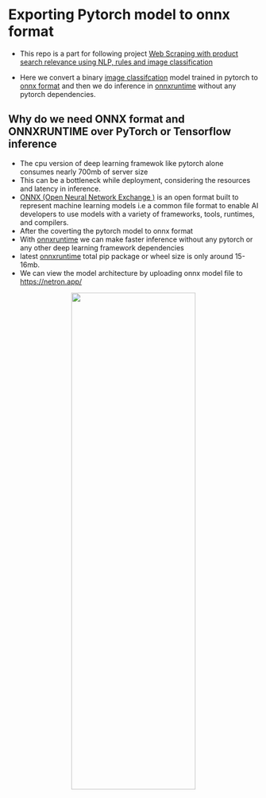 # Exporting Pytorch model to onnx format

- This repo is a part for following project 
[Web Scraping with product search relevance using NLP, rules and image classification](https://github.com/jithinanievarghese/product-search-relevance/blob/main/README.md)

- Here we convert a binary [image classifcation](https://github.com/jithinanievarghese/image_classification_pytorch) model trained in pytorch  to [onnx format](https://onnx.ai/)  and then we do inference in [onnxruntime](https://onnxruntime.ai/) without any pytorch dependencies.

## Why do we need ONNX format and ONNXRUNTIME over PyTorch or Tensorflow inference

- The cpu version of deep learning framewok like pytorch alone consumes nearly 700mb of server size
- This can be a bottleneck while deployment, considering the resources and latency in inference.
- [ONNX (Open Neural Network Exchange )](https://onnx.ai/) is an open format built to represent machine learning models  i.e a common file format to enable AI developers to use models with a variety of frameworks, tools, runtimes, and compilers.
- After the coverting the pytorch model to onnx format
- With [onnxruntime](https://onnxruntime.ai/docs/get-started/with-python.html) we can make faster inference without any pytorch or any other deep learning framework dependencies 
- latest [onnxruntime](https://onnxruntime.ai/docs/get-started/with-python.html) total pip package or wheel size is only around 15-16mb.
- We can view the model architecture by uploading onnx model file to https://netron.app/

<p align="center">
  <img width="250" height="1000" src="https://user-images.githubusercontent.com/78400305/226109036-13d11750-107c-40dd-a0fe-9399cd8f9662.png">
</p>



